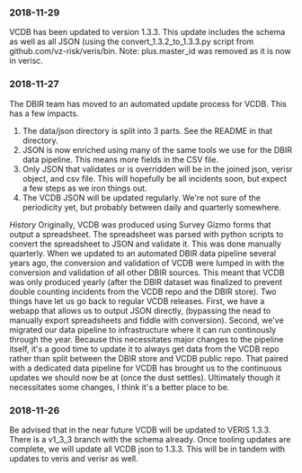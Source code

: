 ### 2018-11-29
VCDB has been updated to version 1.3.3.  This update includes the schema as well as all JSON (using the convert_1.3.2_to_1.3.3.py script from github.com/vz-risk/veris/bin.  Note: plus.master_id was removed as it is now in verisc.

### 2018-11-27
The DBIR team has moved to an automated update process for VCDB.  This has a few impacts.

1. The data/json directory is split into 3 parts.  See the README in that directory.
2. JSON is now enriched using many of the same tools we use for the DBIR data pipeline. This means more fields in the CSV file.
3. Only JSON that validates or is overridden will be in the joined json, verisr object, and csv file.  This will hopefully be all incidents soon, but expect a few steps as we iron things out.
4. The VCDB JSON will be updated regularly.  We're not sure of the periodicity yet, but probably between daily and quarterly somewhere.

*History*
Originally, VCDB was produced using Survey Gizmo forms that output a spreadsheet.  The spreadsheet was parsed with python scripts to convert the spreadsheet to JSON and validate it.  This was done manually quarterly.  When we updated to an automated DBIR data pipeline several years ago, the conversion and validation of VCDB were lumped in with the conversion and validation of all other DBIR sources.  This meant that VCDB was only produced yearly (after the DBIR dataset was finalized to prevent double counting incidents from the VCDB repo and the DBIR store).  Two things have let us go back to regular VCDB releases.  First, we have a webapp that allows us to output JSON directly, (bypassing the nead to manually export spreadsheets and fiddle with conversion).  Second, we've migrated our data pipeline to infrastructure where it can run continously through the year.  Because this necessitates major changes to the pipeline itself, it's a good time to update it to always get data from the VCDB repo rather than split between the DBIR store and VCDB public repo.  That paired with a dedicated data pipeline for VCDB has brought us to the continuous updates we should now be at (once the dust settles).  Ultimately though it necessitates some changes, I think it's a better place to be.

### 2018-11-26
Be advised that in the near future VCDB will be updated to VERIS 1.3.3.  There is a v1_3_3 branch with the schema already.  Once tooling updates are complete, we will update all VCDB json to 1.3.3. This will be in tandem with updates to veris and verisr as well.
